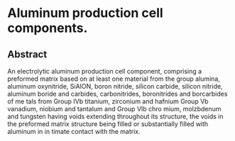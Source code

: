 # Aluminum production cell components.

## Abstract
An electrolytic aluminum production cell component, comprising a preformed matrix based on at least one material from the group alumina, aluminum oxynitride, SiAION, boron nitride, silicon carbide, silicon nitride, aluminum boride and carbides, carbonitrides, boronitrides and borcarbides of me tals from Group IVb titanium, zirconium and hafnium Group Vb vanadium, niobium and tantalum and Group VIb chro mium, molzbdenum and tungsten having voids extending throughout its structure, the voids in the preformed matrix structure being filled or substantially filled with aluminum in in timate contact with the matrix.
